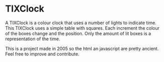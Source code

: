 # TIXClock
A TIXClock is a colour clock that uses a number of lights to indicate time. This TIXClock uses a simple table with squares. Each increment the colour of the boxes change and the position. Only the amount of lit boxes is a representation of the time.

This is a project made in 2005 so the html an javascript are pretty ancient. Feel free to improve and contribute.
